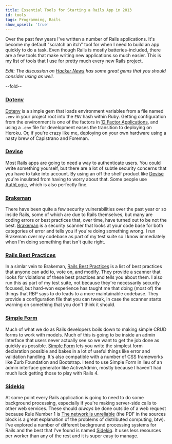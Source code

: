 ```yaml
---
title: Essential Tools for Starting a Rails App in 2013
id: tools
tags: Programming, Rails
show_upsell: 'true'
---
```


Over the past few years I've written a number of Rails applications. It's become my default "scratch an itch" tool for when I need to build an app quickly to do a task. Even though Rails is mostly batteries-included, there are a few tools that make writing new applications so much easier. This is my list of tools that I use for pretty much every new Rails project.

[dotenv]: https://github.com/bkeepers/dotenv
[devise]: https://github.com/plataformatec/devise
[brakeman]: http://brakemanscanner.org
[rbp]: https://github.com/railsbp/rails_best_practices
[simple_form]: https://github.com/plataformatec/simple_form
[sidekiq]: http://sidekiq.org

*Edit: The discussion on [Hacker News](https://news.ycombinator.com/item?id=6393242) has some great gems that you should consider using as well.*

--fold--

### [Dotenv][dotenv]

[Dotenv][dotenv] is a simple gem that loads environment variables from a file named `.env` in your project root into the `ENV` hash within Ruby. Getting configuration from the environment is one of the factors in [12 Factor Applications](http://12factor.net), and using a `.env` file for development eases the transition to deploying on Heroku. Or, if you're crazy like me, deploying on your own hardware using a nasty brew of Capistrano and Foreman.

### [Devise][devise]

Most Rails apps are going to need a way to authenticate users. You could write something yourself, but there are a lot of subtle security concerns that you have to take into account. By using an off the shelf product like [Devise][devise] you're insulated from having to worry about that. Some people use [AuthLogic](https://github.com/binarylogic/authlogic), which is also perfectly fine.

### [Brakeman][brakeman]

There have been quite a few security vulnerabilities over the past year or so inside Rails, some of which are due to Rails themselves, but many are coding errors or best practices that, over time, have turned out to be not the best. [Brakeman][brakeman] is a security scanner that looks at your code base for both categories of error and tells you if you're doing something wrong. I run Brakeman over my codebase as part of my test suite so I know immediately when I'm doing something that isn't quite right.

### [Rails Best Practices][rbp]

In a simlar vein to Brakeman, [Rails Best Practices][rbp] is a list of best practices that anyone can add to, vote on, and modify. They provide a scanner that looks for violations of these best practices and tells you about them. I also run this as part of my test suite, not because they're necessarily security focused, but hard-won experience has taught me that doing (most of) the things that RBP says to do leads to a more maintainable codebase. They provide a configuration file that you can tweak, in case the scanner starts warning on something that you don't think it should.

### [Simple Form][simple_form]

Much of what we do as Rails developers boils down to making simple CRUD forms to work with models. Much of this is going to be inside an admin interface that users never actually see so we want to get the job done as quickly as possible. [Simple Form][simple_form] lets you write the simplest form declaration possible and bakes in a lot of useful things like error and validation handling. It's also compatible with a number of CSS frameworks like Zurb Foundation and Bootstrap. I tend to use Simple Form in lieu of an admin interface generator like ActiveAdmin, mostly because I haven't had much luck getting those to play with Rails 4.

### [Sidekiq][sidekiq]

At some point every Rails application is going to need to do some background processing, especially if you're making server-side calls to other web services. These should *always* be done outside of a web request because Rule Number 1 is [The network is unreliable](http://en.wikipedia.org/wiki/Fallacies_of_Distributed_Computing) (the PDF in the sources block is a great explanation of the problems of distributed computing, btw). I've explored a number of different background processing systems for Rails and the best that I've found is named [Sidekiq][sidekiq]. It uses less resources per worker than any of the rest and it is super easy to manage.

